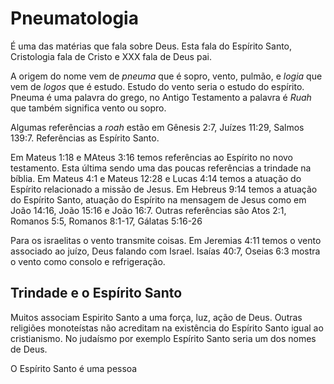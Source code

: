 # Pneumatologia

É uma das matérias que fala sobre Deus. Esta fala do Espírito Santo, Cristologia fala de Cristo e XXX fala de Deus pai.

A origem do nome vem de _pneuma_ que é sopro, vento, pulmão, e _logia_ que vem de _logos_ que é estudo. Estudo do vento seria o estudo do espírito. Pneuma é uma palavra do grego, no Antigo Testamento a palavra é _Ruah_ que também significa vento ou sopro.

Algumas referências a _roah_ estão em Gênesis 2:7, Juízes 11:29, Salmos 139:7. Referências as Espírito Santo.

Em Mateus 1:18 e MAteus 3:16 temos referências ao Espírito no novo testamento. Esta última sendo uma das poucas referências a trindade na bíblia. Em Mateus 4:1 e Mateus 12:28 e Lucas 4:14 temos a atuação do Espírito relacionado a missão de Jesus. Em Hebreus 9:14 temos a atuação do Espírito Santo, atuação do Espírito na mensagem de Jesus como em João 14:16, João 15:16 e João 16:7. Outras referências são Atos 2:1, Romanos 5:5, Romanos 8:1-17, Gálatas 5:16-26


Para os israelitas o vento transmite coisas. Em Jeremias 4:11 temos o vento associado ao juízo, Deus falando com Israel. Isaías 40:7, Oseias 6:3 mostra o vento como consolo e refrigeração.

## Trindade e o Espírito Santo

Muitos associam Espirito Santo a uma força, luz, ação de Deus. Outras religiões monoteístas não acreditam na existência do Espírito Santo igual ao cristianismo. No judaísmo por exemplo Espírito Santo seria um dos nomes de Deus.

O Espírito Santo é uma pessoa